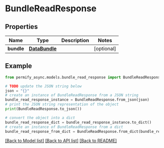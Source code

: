 # BundleReadResponse


## Properties

Name | Type | Description | Notes
------------ | ------------- | ------------- | -------------
**bundle** | [**DataBundle**](DataBundle.md) |  | [optional] 

## Example

```python
from permify_async.models.bundle_read_response import BundleReadResponse

# TODO update the JSON string below
json = "{}"
# create an instance of BundleReadResponse from a JSON string
bundle_read_response_instance = BundleReadResponse.from_json(json)
# print the JSON string representation of the object
print(BundleReadResponse.to_json())

# convert the object into a dict
bundle_read_response_dict = bundle_read_response_instance.to_dict()
# create an instance of BundleReadResponse from a dict
bundle_read_response_from_dict = BundleReadResponse.from_dict(bundle_read_response_dict)
```
[[Back to Model list]](../README.md#documentation-for-models) [[Back to API list]](../README.md#documentation-for-api-endpoints) [[Back to README]](../README.md)


